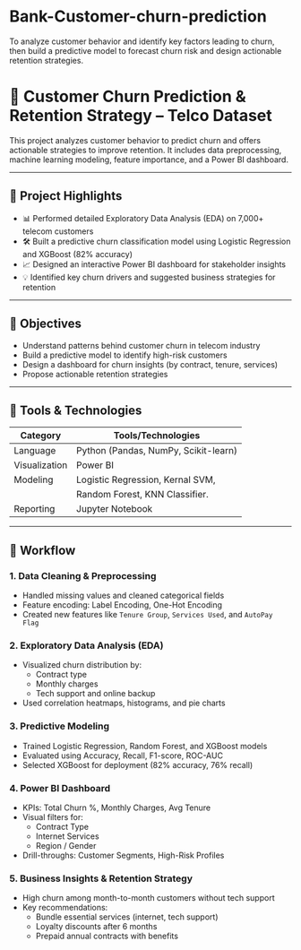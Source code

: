 # Bank-Customer-churn-prediction
To analyze customer behavior and identify key factors leading to churn, then build a predictive model to forecast churn risk and design actionable retention strategies.
# 🧠 Customer Churn Prediction & Retention Strategy – Telco Dataset

This project analyzes customer behavior to predict churn and offers actionable strategies to improve retention. It includes data preprocessing, machine learning modeling, feature importance, and a Power BI dashboard.

---

## 🚀 Project Highlights

- 📊 Performed detailed Exploratory Data Analysis (EDA) on 7,000+ telecom customers
- 🛠 Built a predictive churn classification model using Logistic Regression and XGBoost (82% accuracy)
- 📈 Designed an interactive Power BI dashboard for stakeholder insights
- 💡 Identified key churn drivers and suggested business strategies for retention

---

## 📌 Objectives

- Understand patterns behind customer churn in telecom industry
- Build a predictive model to identify high-risk customers
- Design a dashboard for churn insights (by contract, tenure, services)
- Propose actionable retention strategies

---

## 🧰 Tools & Technologies

| Category      | Tools/Technologies                  |
|---------------|-------------------------------------|
| Language      | Python (Pandas, NumPy, Scikit-learn)|
| Visualization | Power BI                            |
| Modeling      | Logistic Regression, Kernal SVM,    |
                |  Random Forest, KNN Classifier.     |
| Reporting     |  Jupyter Notebook                   |

---

## 🧪 Workflow

### 1. Data Cleaning & Preprocessing
- Handled missing values and cleaned categorical fields
- Feature encoding: Label Encoding, One-Hot Encoding
- Created new features like `Tenure Group`, `Services Used`, and `AutoPay Flag`

### 2. Exploratory Data Analysis (EDA)
- Visualized churn distribution by:
  - Contract type
  - Monthly charges
  - Tech support and online backup
- Used correlation heatmaps, histograms, and pie charts

### 3. Predictive Modeling
- Trained Logistic Regression, Random Forest, and XGBoost models
- Evaluated using Accuracy, Recall, F1-score, ROC-AUC
- Selected XGBoost for deployment (82% accuracy, 76% recall)

### 4. Power BI Dashboard
- KPIs: Total Churn %, Monthly Charges, Avg Tenure
- Visual filters for:
  - Contract Type
  - Internet Services
  - Region / Gender
- Drill-throughs: Customer Segments, High-Risk Profiles

### 5. Business Insights & Retention Strategy
- High churn among month-to-month customers without tech support
- Key recommendations:
  - Bundle essential services (internet, tech support)
  - Loyalty discounts after 6 months
  - Prepaid annual contracts with benefits



